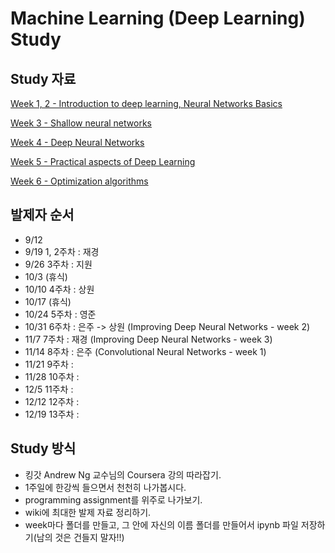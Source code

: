 # Machine Learning (Deep Learning) Study

## Study 자료

[Week 1, 2 - Introduction to deep learning, Neural Networks Basics](./week2/week2.md)

[Week 3 - Shallow neural networks](./week3/week3.md)

[Week 4 - Deep Neural Networks](./week4/week4.md)

[Week 5 - Practical aspects of Deep Learning](./week5/balje.md)

[Week 6 - Optimization algorithms](./week6/doc.md)

## 발제자 순서

+ 9/12    
+ 9/19    1, 2주차 : 재경
+ 9/26    3주차 : 지원
+ 10/3    (휴식)
+ 10/10  4주차  : 상원
+ 10/17  (휴식)
+ 10/24  5주차  : 영준 
+ 10/31  6주차  : 은주 -> 상원 (Improving Deep Neural Networks - week 2)
+ 11/7   7주차  : 재경 (Improving Deep Neural Networks - week 3)
+ 11/14  8주차  : 은주 (Convolutional Neural Networks - week 1)
+ 11/21  9주차  : 
+ 11/28  10주차 : 
+ 12/5   11주차 : 
+ 12/12  12주차 :
+ 12/19  13주차 : 

## Study 방식

+ 킹갓 Andrew Ng 교수님의 Coursera 강의 따라잡기.
+ 1주일에 한강씩 들으면서 천천히 나가봅시다.
+ programming assignment를 위주로 나가보기. 
+ wiki에 최대한 발제 자료 정리하기.
+ week마다 폴더를 만들고, 그 안에 자신의 이름 폴더를 만들어서 ipynb 파일 저장하기(남의 것은 건들지 말자!!)


